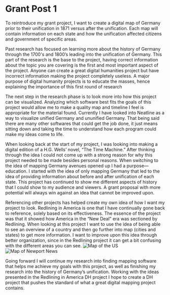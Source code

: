 # Grant Post 1
To reintroduce my grant project, I want to create a digital map of Germany prior to their unification in 1871 versus after the unification. Each map will contain information on each state and how the unification affected citizens and government of specific areas.

Past research has focused on learning more about the history of Germany through the 1700's and 1800’s leading into the unification of Germany. This part of the research is the base to the project, having correct information about the topic you are covering is the first and most important aspect of the project. Anyone can create a great digital humanities project but have incorrect information making the project completely useless. A major purpose of digital humanity projects is to educate the masses, hence explaining the importance of this first round of research

The next step in the research phase is to look more into how this project can be visualized. Analyzing which software best fits the goals of this project would allow me to make a quality map and timeline I feel is appropriate for the material found. Currently I have looked into Neatline as a way to visualize unified Germany and ununified Germany. That being said there are many other softwares that could get the job done, it just means sitting down and taking the time to understand how each program could make my ideas come to life.

When looking back at the start of my project, I was looking into making a digital edition of a H.G. Wells’ novel, “The Time Machine.” After thinking through the idea I could not come up with a strong reason for why this project needed to be made besides personal reasons. When switching to the idea of mapping Germany avenues opened up I had a purpose— education. I started with the idea of only mapping Germany that led to the idea of providing information about before and after unification of each state. This project has continued to show me different aspects of history that I could show to my audience and viewers. A grant proposal with more potential will always win against an idea that cannot be improved upon.

Referencing other projects has helped create my own idea of how I want my project to look. Redlining in America is one that I have continually gone back to reference, solely based on its effectiveness. The essence of the project was that it showed how America in the “New Deal” era was sectioned by Redlining. When looking at this project I want to use the idea of being able to see an overview of a country and then go further into map (cities and states) to get more information. I want to improve upon this idea through better organization, since in the Redlining project it can get a bit confusing with the different areas you can see. ![Map of the US](https://colin-lowrance.github.io/Colin-Lowrance/images/US-Map.PNG)
![Map of Newport News](https://colin-lowrance.github.io/Colin-Lowrance/images/Map-NN.PNG)

Going forward I will continue my research into finding mapping software that helps me achieve my goals with this project, as well as finishing my research into the history of Germany’s unification. Working with the ideas presented in the Redlining in America DH project I hope to create a DH project that pushes the standard of what a great digital mapping project contains.
